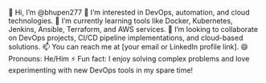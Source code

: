 👋 Hi, I’m @bhupen277
👀 I’m interested in DevOps, automation, and cloud technologies.
🌱 I’m currently learning tools like Docker, Kubernetes, Jenkins, Ansible, Terraform, and AWS services.
💞️ I’m looking to collaborate on DevOps projects, CI/CD pipeline implementations, and cloud-based solutions.
📫 You can reach me at [your email or LinkedIn profile link].
😄 Pronouns: He/Him
⚡ Fun fact: I enjoy solving complex problems and love experimenting with new DevOps tools in my spare time!


<!---
bhupen277/bhupen277 is a ✨ special ✨ repository because its `README.md` (this file) appears on your GitHub profile.
You can click the Preview link to take a look at your changes.
--->
